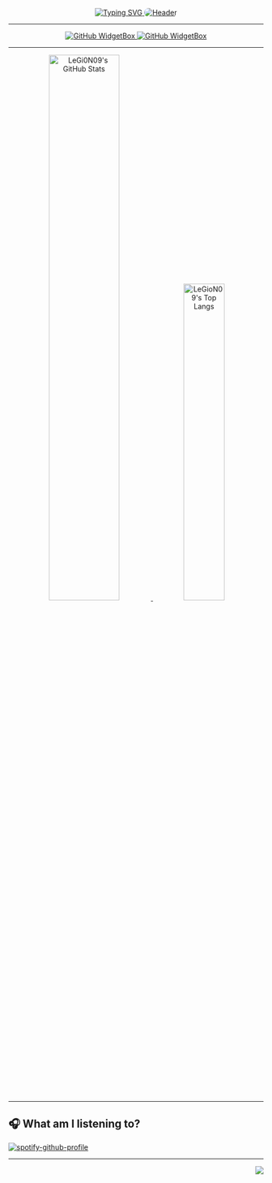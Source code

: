 <p align="center">
  <a href="https://github.com/kyechan99/capsule-render](https://git.io/typing-svg)">
    <img src="https://readme-typing-svg.demolab.com?font=Work+Sans&weight=700&size=36&duration=4000&pause=1500&color=5D699B&background=FFFFFF00&center=true&vCenter=true&width=756&height=80&lines=Hi+%F0%9F%91%8B%2C+I'm+Priyansh Modi!;%E2%9C%A8+Frontend+Developer;%E2%9C%A8+.NET+Developer" alt="Typing SVG"/>
  </a>
  <a href="https://github.com/kyechan99/capsule-render">
    <img style="border-radius: 1rem;margin-top: -2rem;" src="https://capsule-render.vercel.app/api?type=waving&height=150&color=gradient&customColorList=20&section=footer" alt="Header"/>
  </a>
</p>

<hr />

<p align="center">
  <a href="https://github.com/Jurredr/github-widgetbox">
    <img src="https://github-widgetbox.vercel.app/api/profile?username=LeGi0n09&data=followers,repositories,stars,commits&theme=dark" alt="GitHub WidgetBox"/>
  </a>
  <a href="https://github.com/Jurredr/github-widgetbox">
    <img src="https://github-widgetbox.vercel.app/api/skills?languages=html,css,js,csharp,python,c&frameworks=vue,react,next,.net,tailwind,express&tools=git,npm,firebase,mongodb,vercel,nodejs&theme=dark" alt="GitHub WidgetBox" />
  <a/>
</p>

<hr />

<p align="center">
  <a href="https://github.com/anuraghazra/github-readme-stats">
    <img width="52.5%" src="https://github-readme-stats-myoschen.vercel.app/api?username=LeGi0N09&count_private=true&show_icons=true&theme=dark&hide_border=true&rank_icon=github&custom_title=Github%20Stats&bg_color=16161c" alt="LeGi0N09's GitHub Stats" />
  </a>
  <a href="https://github.com/anuraghazra/github-readme-stats">
    <img width="40%" src="https://github-readme-stats-myoschen.vercel.app/api/top-langs/?username=LeGi0N09&layout=compact&langs_count=6&theme=dark&hide_border=true&custom_title=Top%20Languages&bg_color=16161c" alt="LeGioN09's Top Langs" />
  </a>
</p>

<hr />
<p align="center">
</p>

## 🎧 What am I listening to?


[![spotify-github-profile](https://spotify-github-profile.vercel.app/api/view?uid=rwlkrq65ddtmorlyw61004led&cover_image=true&theme=default&show_offline=false&background_color=121212&interchange=false&bar_color=53b14f&bar_color_cover=true)](https://spotify-github-profile.vercel.app/api/view?uid=rwlkrq65ddtmorlyw61004led&redirect=true)

<hr />


<p align="right">
<img src="https://komarev.com/ghpvc/?username=LeGi0N09&style=plastic&label=Views"><img>
<!-- <img src="https://badges.pufler.dev/visits/brunotacca/brunotacca?color=black&logo=github" /> -->
</p>
